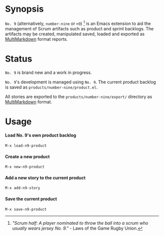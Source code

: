 
# Synopsis #

`No. 9` (alternatively, `number-nine` or `n9`) [^1] is an Emacs
extension to aid the management of Scrum artifacts such as product and
sprint backlogs. The artifacts may be created, manipulated saved,
loaded and exported as
[MultiMarkdown](https://github.com/fletcher/peg-multimarkdown) format
reports.

# Status #

`No. 9` is brand new and a work in progress.

`No. 9`'s development is managed using `No. 9`. The current product
backlog is saved as `products/number-nine/product.el`.


All stories are
exported to the `products/number-nine/export/` directory as
[MultiMarkdown](https://github.com/fletcher/peg-multimarkdown) format.


# Usage #

#### Load No. 9's own product backlog ####

    M-x load-n9-product

#### Create a new product ####

    M-x new-n9-product

#### Add a new story to the current product ####

    M-x add-n9-story

#### Save the current product ####

    M-x save-n9-product


[^1]: *"Scrum half: A player nominated to throw the ball into a scrum who usually wears jersey No. 9."* - Laws of the Game Rugby Union.
